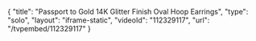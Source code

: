 {
    "title": "Passport to Gold 14K Glitter Finish Oval Hoop Earrings",
    "type": "solo",
    "layout": "iframe-static",
    "videoId": "112329117",
    "url": "\/tvpembed\/112329117"
}